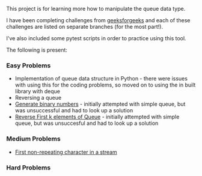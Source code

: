 This project is for learning more how to manipulate the queue data type.

I have been completing challenges from [geeksforgeeks](https://www.geeksforgeeks.org/explore?page=1&category=Queue&difficulty=Easy&sortBy=submissions&itm_source=geeksforgeeks&itm_medium=leftbar&itm_campaign=practice_header) and each of these challenges
are listed on separate branches (for the most part!).

I've also included some pytest scripts in order to practice using this tool.

The following is present:

### Easy Problems
- Implementation of queue data structure in Python - there were issues with using this for the coding problems, so moved on to using the in built library with deque
- Reversing a queue 
- [Generate binary numbers](https://www.geeksforgeeks.org/problems/generate-binary-numbers-1587115620/1?page=1&category=Queue&difficulty=Easy&sortBy=submissions) - initially attempted with simple queue, but was unsuccessful and had to look up a solution
- [Reverse First k elements of Queue](https://www.geeksforgeeks.org/problems/reverse-first-k-elements-of-queue/1?page=1&category=Queue&difficulty=Easy&sortBy=submissions) - initially attempted with simple queue, but was unsuccesful and had to look up a solution
### Medium Problems
- [First non-repeating character in a stream](https://www.geeksforgeeks.org/problems/first-non-repeating-character-in-a-stream1216/1?page=1&category=Queue&sortBy=submissions)

### Hard Problems